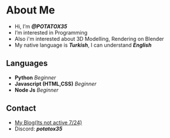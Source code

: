 # About Me
- Hi, I’m ***@POTATOX35***
- I’m interested in Programming
- Also i'm interested about 3D Modelling, Rendering on Blender
- My native language is ***Turkish***, I can understand ***English***
## Languages
- **Python** *Beginner*
- **Javascript (HTML,CSS)** *Beginner*
- **Node Js** *Beginner*
## Contact
- <a href="https://potatoxyazilar.glitch.me">My Blog(Its not active 7/24)</a>
- Discord: ***potatox35***
